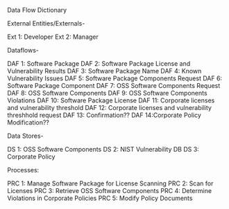 Data Flow Dictionary

External Entities/Externals-

Ext 1: Developer
Ext 2: Manager

Dataflows-

DAF 1: Software Package
DAF 2: Software Package License and Vulnerability Results
DAF 3: Software Package Name
DAF 4: Known Vulnerability Issues
DAF 5: Software Package Components Request
DAF 6: Software Package Component
DAF 7: OSS Software Components Request
DAF 8: OSS Software Components
DAF 9: OSS Software Components Violations
DAF 10: Software Package License
DAF 11: Corporate licenses and vulnerability threshold
DAF 12: Corporate licenses and vulnerability threshhold request
DAF 13: Confirmation??
DAF 14:Corporate Policy Modification??



Data Stores-

DS 1: OSS Software Components
DS 2: NIST Vulnerability DB
DS 3: Corporate Policy

Processes:

PRC 1: Manage Software Package for License Scanning
PRC 2: Scan for Licenses
PRC 3: Retrieve OSS Software Components
PRC 4: Determine Violations in Corporate Policies
PRC 5: Modify Policy Documents

